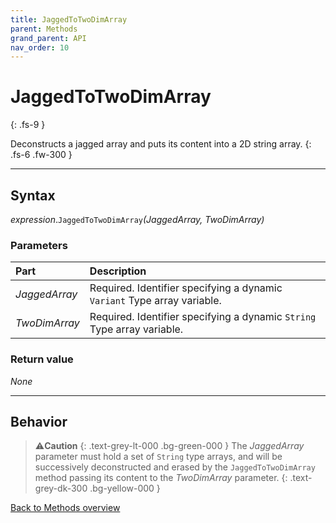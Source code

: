 ```yaml
---
title: JaggedToTwoDimArray
parent: Methods
grand_parent: API
nav_order: 10
---
```


# JaggedToTwoDimArray
{: .fs-9 }

Deconstructs a jagged array and puts its content into a 2D string array.
{: .fs-6 .fw-300 }

---

## Syntax

*expression*.`JaggedToTwoDimArray`*(JaggedArray, TwoDimArray)*

### Parameters

<table>
<thead>
<tr>
<th style="text-align: left;">Part</th>
<th style="text-align: left;">Description</th>
</tr>
</thead>
<tbody>
<tr>
<td style="text-align: left;"><em>JaggedArray</em></td>
<td style="text-align: left;">Required. Identifier specifying a dynamic <code>Variant</code> Type array variable.</td>
</tr>
<tr>
<td style="text-align: left;"><em>TwoDimArray</em></td>
<td style="text-align: left;">Required. Identifier specifying a dynamic <code>String</code> Type array variable.</td>
</tr>
</tbody>
</table>

### Return value

_None_

---

## Behavior

>⚠️**Caution**
>{: .text-grey-lt-000 .bg-green-000 }
>The *JaggedArray* parameter must hold a set of `String` type arrays, and will be successively deconstructed and erased by the `JaggedToTwoDimArray` method passing its content to the *TwoDimArray* parameter.
{: .text-grey-dk-300 .bg-yellow-000 }

[Back to Methods overview](https://ws-garcia.github.io/VBA-CSV-interface/api/methods/)